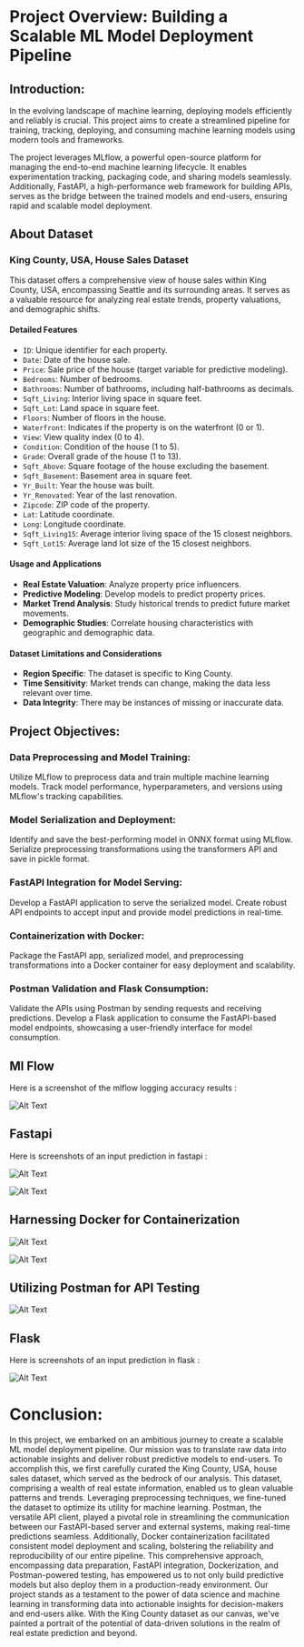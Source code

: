 # Project Overview: Building a Scalable ML Model Deployment Pipeline

## Introduction:

In the evolving landscape of machine learning, deploying models efficiently and reliably is crucial. This project aims to create a streamlined pipeline for training, tracking, deploying, and consuming machine learning models using modern tools and frameworks.

The project leverages MLflow, a powerful open-source platform for managing the end-to-end machine learning lifecycle. It enables experimentation tracking, packaging code, and sharing models seamlessly. Additionally, FastAPI, a high-performance web framework for building APIs, serves as the bridge between the trained models and end-users, ensuring rapid and scalable model deployment.

## About Dataset
### King County, USA, House Sales Dataset

This dataset offers a comprehensive view of house sales within King County, USA, encompassing Seattle and its surrounding areas. It serves as a valuable resource for analyzing real estate trends, property valuations, and demographic shifts.

#### Detailed Features

- `ID`: Unique identifier for each property.
- `Date`: Date of the house sale.
- `Price`: Sale price of the house (target variable for predictive modeling).
- `Bedrooms`: Number of bedrooms.
- `Bathrooms`: Number of bathrooms, including half-bathrooms as decimals.
- `Sqft_Living`: Interior living space in square feet.
- `Sqft_Lot`: Land space in square feet.
- `Floors`: Number of floors in the house.
- `Waterfront`: Indicates if the property is on the waterfront (0 or 1).
- `View`: View quality index (0 to 4).
- `Condition`: Condition of the house (1 to 5).
- `Grade`: Overall grade of the house (1 to 13).
- `Sqft_Above`: Square footage of the house excluding the basement.
- `Sqft_Basement`: Basement area in square feet.
- `Yr_Built`: Year the house was built.
- `Yr_Renovated`: Year of the last renovation.
- `Zipcode`: ZIP code of the property.
- `Lat`: Latitude coordinate.
- `Long`: Longitude coordinate.
- `Sqft_Living15`: Average interior living space of the 15 closest neighbors.
- `Sqft_Lot15`: Average land lot size of the 15 closest neighbors.

#### Usage and Applications

- **Real Estate Valuation**: Analyze property price influencers.
- **Predictive Modeling**: Develop models to predict property prices.
- **Market Trend Analysis**: Study historical trends to predict future market movements.
- **Demographic Studies**: Correlate housing characteristics with geographic and demographic data.

#### Dataset Limitations and Considerations

- **Region Specific**: The dataset is specific to King County.
- **Time Sensitivity**: Market trends can change, making the data less relevant over time.
- **Data Integrity**: There may be instances of missing or inaccurate data.


## Project Objectives:

### Data Preprocessing and Model Training:

Utilize MLflow to preprocess data and train multiple machine learning models.
Track model performance, hyperparameters, and versions using MLflow's tracking capabilities.

### Model Serialization and Deployment:

Identify and save the best-performing model in ONNX format using MLflow.
Serialize preprocessing transformations using the transformers API and save in pickle format.

### FastAPI Integration for Model Serving:

Develop a FastAPI application to serve the serialized model.
Create robust API endpoints to accept input and provide model predictions in real-time.

### Containerization with Docker:

Package the FastAPI app, serialized model, and preprocessing transformations into a Docker container for easy deployment and scalability.

### Postman Validation and Flask Consumption:

Validate the APIs using Postman by sending requests and receiving predictions.
Develop a Flask application to consume the FastAPI-based model endpoints, showcasing a user-friendly interface for model consumption.



## Ml Flow
Here is a screenshot of the mlflow logging accuracy results :

![Alt Text](MLOPS.png)

## Fastapi
Here is screenshots of an input prediction in fastapi :

![Alt Text](1.jpeg)

![Alt Text](2.jpeg)

## Harnessing Docker for Containerization

![Alt Text](d1.png)

![Alt Text](d2.png)

## Utilizing Postman for API Testing

![Alt Text](postman.png)

## Flask

Here is screenshots of an input prediction in flask :

![Alt Text](f.png)


# Conclusion:

In this project, we embarked on an ambitious journey to create a scalable ML model deployment pipeline. Our mission was to translate raw data into actionable insights and deliver robust predictive models to end-users. To accomplish this, we first carefully curated the King County, USA, house sales dataset, which served as the bedrock of our analysis. This dataset, comprising a wealth of real estate information, enabled us to glean valuable patterns and trends. Leveraging preprocessing techniques, we fine-tuned the dataset to optimize its utility for machine learning. Postman, the versatile API client, played a pivotal role in streamlining the communication between our FastAPI-based server and external systems, making real-time predictions seamless. Additionally, Docker containerization facilitated consistent model deployment and scaling, bolstering the reliability and reproducibility of our entire pipeline. This comprehensive approach, encompassing data preparation, FastAPI integration, Dockerization, and Postman-powered testing, has empowered us to not only build predictive models but also deploy them in a production-ready environment. Our project stands as a testament to the power of data science and machine learning in transforming data into actionable insights for decision-makers and end-users alike. With the King County dataset as our canvas, we've painted a portrait of the potential of data-driven solutions in the realm of real estate prediction and beyond.
